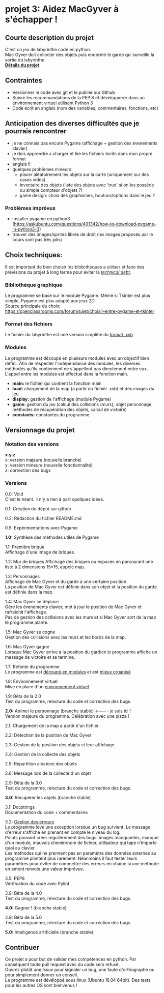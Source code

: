 # projet 3: Aidez MacGyver à s'échapper !

## Courte description du projet
C'est un jeu de labyrinthe codé en python.  
Mac Gyver doit collecter des objets puis endormir le garde qui surveille la sortie du labyrinthe.  
[**Détails du projet**](https://openclassrooms.com/projects/aidez-macgyver-a-sechapper)  

## Contraintes
- Versionner le code avec git et le publier sur Github  
- Suivre les recommandations de la PEP 8 et développerer dans un environnement virtuel utilisant Python 3  
- Code écrit en anglais (nom des variables, commentaires, fonctions, etc)

## Anticipation des diverses difficultés que je pourrais rencontrer  
- je ne connais pas encore Pygame (affichage + gestion des évenements clavier)  
- je dois apprendre a charger et lire les fichiers écrits dans mon propre format  
- anglais !!  
- quelques problèmes mineurs:  
  - placer aléatoirement les objets sur la carte (uniquement sur des cases vides)  
  - inventaire des objets (liste des objets avec 'true' si on les possède ou simple compteur d'objets ?)  
  - game design: choix des graphismes, boutons/options dans le jeu ?

### Problèmes imprévus
- installer pygame en python3 (https://askubuntu.com/questions/401342/how-to-download-pygame-in-python3-3)  
- trouver des images/sprites libres de droit (les images proposés par le cours sont pas très jolis)  

## Choix techniques:
Il est important de bien choisir les bibliothéques a utiliser et faire des prévisions du projet à long terme pour éviter la [*technical debt*](https://en.wikipedia.org/wiki/Technical_debt).  

### Bibliothéque graphique
Le programme se base sur le module Pygame. Même si Tkinter est plus simple, Pygame est plus adapté aux jeux 2D.  
Source principale du choix: https://openclassrooms.com/forum/sujet/choisir-entre-pygame-et-tkinter

### Format des fichiers
Le fichier du labyrinthe est une version simplifié du [format .xsb](https://fr.wikipedia.org/wiki/Sokoban)  

### Modules
Le programme est découpé en plusieurs modules avec un objectif bien défini. Afin de respecter l'indépendance des modules, les diverses méthodes qu'ils contiennent ne s'appellent pas directement entre eux. L'appel entre les modules est effectué dans la fonction main.  
- **main:** le fichier qui contient la fonction main
- **load:** chargement de la map (a partir du fichier .xsb) et des images du jeu
- **display:** gestion de l'affichage (module Pygame)  
- **game:** gestion du jeu (calcul des collisions (murs), objet personnage, méthodes de récupération des objets, calcul de victoire)  
- **constants:** constantes du programme

## Versionnage du projet
### Notation des versions
**x.y.z**  
x: version majeure (nouvelle branche)  
y: version mineure (nouvelle fonctionnalité)  
z: correction des bugs  

### Versions
0.0: Void  
C'est le néant. Il n'y a rien à part quelques idées.  

0.1: Création du dépot sur github  

0.2: Rédaction du fichier README.md  

0.5: Expérimentations avec Pygame  

**1.0:** Synthèse des méthodes utiles de Pygame  

1.1: Première brique  
Affichage d'une image de briques.  

1.2: Mur de briques
Affichage des briques ou espaces en parcourant une liste à 2 dimensions 15*15, appelé map.  

1.3: Personnages  
Affichage de Mac Gyver et du garde à une certaine position.  
La position de Mac Gyver est définie dans son objet et la position du garde est définie dans la map.  

1.4: Mac Gyver se déplace  
Gére les évenements clavier, met à jour la position de Mac Gyver et rafraîchit l'affichage.  
Pas de gestion des collisions avec les murs et si Mac Gyver sort de la map le programme plante.  

1.5: Mac Gyver se cogne  
Gestion des collisions avec les murs et les bords de la map.  

1.6: Mac Gyver gagne  
Lorsque Mac Gyver arrive à la position du gardien le programme affiche un message de victoire et se termine.  

1.7: Refonte du programme  
Le programme est [découpé en modules](https://openclassrooms.com/courses/manipulez-des-donnees-avec-python-1/organisez-un-projet-en-modules) et est [mieux organisé](https://openclassrooms.com/courses/manipulez-des-donnees-avec-python-1/organisez-un-script)  

1.8: Environnement virtuel  
Mise en place d'un [environnement virtuel](https://openclassrooms.com/courses/manipulez-des-donnees-avec-python-1/travaillez-dans-un-environnement-virtuel)  

1.9: Bêta de la 2.0  
Test du programme, relecture du code et correction des bugs.  

**2.0:** Animer le personnage (branche stable)    <---- je suis ici !  
Version majeure du programme. Célébration avec une pizza !  

2.1: Chargement de la map a partir d'un fichier  

2.2: Détection de la position de Mac Gyver  

2.3: Gestion de la position des objets et leur affichage  

2.4: Gestion de la collecte des objets  

2.5: Répartition aléatoire des objets  

2.6: Message lors de la collecte d'un objet

2.9: Bêta de la 3.0  
Test du programme, relecture du code et correction des bugs.  

**3.0:** Récupérer les objets (branche stable)  

3.1: Docstrings  
Documentation du code + commentaires  

3.2: [Gestion des erreurs](https://openclassrooms.com/courses/manipulez-des-donnees-avec-python-1/gerez-les-erreurs-et-les-bogues)  
Le programme lève une exception lorsque un bug survient. Le message d'erreur s'affiche en prenant en compte le niveau du log.  
Points pouvant créer regulièrement des bugs: images manquantes, manque d'un module, mauvais chemin/nom de fichier, utilisateur qui tape n'importe quoi au clavier.  
Les méthodes qui ne prennent pas en paramètre des données externes au programme plantent plus rarement. Néanmoins il faut tester leurs paramètres pour éviter de commettre des erreurs en chaine si une méthode en amont renvoie une valeur imprévue.  

3.5: PEP8  
Vérification du code avec Pylint  

3.9: Bêta de la 4.0  
Test du programme, relecture du code et correction des bugs.  

**4.0:** Gagner ! (branche stable)  

4.9: Bêta de la 5.0  
Test du programme, relecture du code et correction des bugs.  

**5.0:** Intelligence artificielle (branche stable)  

## Contribuer
Ce projet a pour but de valider mes compétences en python. Par conséquent toute pull request avec du code sera refusé.  
Ouvrez plutôt une *issue* pour signaler un bug, une faute d'orthographe ou pour simplement donner un conseil.  
Le programme est dévéloppé sous linux (Ubuntu 16.04 64bit). Des tests pour les autres OS sont bienvenus !
